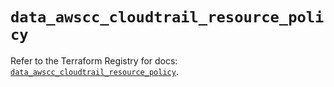# `data_awscc_cloudtrail_resource_policy`

Refer to the Terraform Registry for docs: [`data_awscc_cloudtrail_resource_policy`](https://registry.terraform.io/providers/hashicorp/awscc/0.70.0/docs/data-sources/cloudtrail_resource_policy).
